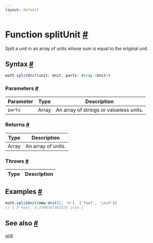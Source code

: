 ```yaml
---
layout: default
---
```


<!-- Note: This file is automatically generated from source code comments. Changes made in this file will be overridden. -->

<h1 id="function-splitunit">Function splitUnit <a href="#function-splitunit" title="Permalink">#</a></h1>

Split a unit in an array of units whose sum is equal to the original unit.


<h2 id="syntax">Syntax <a href="#syntax" title="Permalink">#</a></h2>

```js
math.splitUnit(unit: Unit, parts: Array.<Unit>)
```

<h3 id="parameters">Parameters <a href="#parameters" title="Permalink">#</a></h3>

Parameter | Type | Description
--------- | ---- | -----------
`parts` | Array | An array of strings or valueless units.

<h3 id="returns">Returns <a href="#returns" title="Permalink">#</a></h3>

Type | Description
---- | -----------
Array | An array of units.


<h3 id="throws">Throws <a href="#throws" title="Permalink">#</a></h3>

Type | Description
---- | -----------


<h2 id="examples">Examples <a href="#examples" title="Permalink">#</a></h2>

```js
math.splitUnit(new Unit(1, 'm'), ['feet', 'inch'])
// [ 3 feet, 3.3700787401575 inch ]
```


<h2 id="see-also">See also <a href="#see-also" title="Permalink">#</a></h2>

[unit](unit.html)
